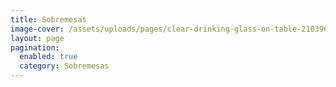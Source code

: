 ```yaml
---
title: Sobremesas
image-cover: /assets/uploads/pages/clear-drinking-glass-on-table-2103962.jpg
layout: page
pagination:
  enabled: true
  category: Sobremesas
---
```


